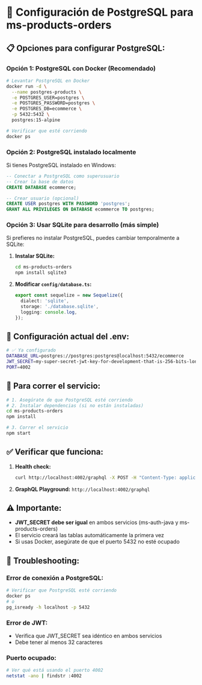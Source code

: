 # 🐘 Configuración de PostgreSQL para ms-products-orders

## 📋 **Opciones para configurar PostgreSQL:**

### **Opción 1: PostgreSQL con Docker (Recomendado)**

```bash
# Levantar PostgreSQL en Docker
docker run -d \
  --name postgres-products \
  -e POSTGRES_USER=postgres \
  -e POSTGRES_PASSWORD=postgres \
  -e POSTGRES_DB=ecommerce \
  -p 5432:5432 \
  postgres:15-alpine

# Verificar que esté corriendo
docker ps
```

### **Opción 2: PostgreSQL instalado localmente**

Si tienes PostgreSQL instalado en Windows:

```sql
-- Conectar a PostgreSQL como superusuario
-- Crear la base de datos
CREATE DATABASE ecommerce;

-- Crear usuario (opcional)
CREATE USER postgres WITH PASSWORD 'postgres';
GRANT ALL PRIVILEGES ON DATABASE ecommerce TO postgres;
```

### **Opción 3: Usar SQLite para desarrollo (más simple)**

Si prefieres no instalar PostgreSQL, puedes cambiar temporalmente a SQLite:

1. **Instalar SQLite:**
   ```bash
   cd ms-products-orders
   npm install sqlite3
   ```

2. **Modificar `config/database.ts`:**
   ```typescript
   export const sequelize = new Sequelize({
     dialect: 'sqlite',
     storage: './database.sqlite',
     logging: console.log,
   });
   ```

## 🔧 **Configuración actual del .env:**

```bash
# ✅ Ya configurado
DATABASE_URL=postgres://postgres:postgres@localhost:5432/ecommerce
JWT_SECRET=my-super-secret-jwt-key-for-development-that-is-256-bits-long-and-secure-enough
PORT=4002
```

## 🚀 **Para correr el servicio:**

```bash
# 1. Asegúrate de que PostgreSQL esté corriendo
# 2. Instalar dependencias (si no están instaladas)
cd ms-products-orders
npm install

# 3. Correr el servicio
npm start
```

## ✅ **Verificar que funciona:**

1. **Health check:**
   ```bash
   curl http://localhost:4002/graphql -X POST -H "Content-Type: application/json" -d '{"query":"{ __typename }"}'
   ```

2. **GraphQL Playground:** `http://localhost:4002/graphql`

## ⚠️ **Importante:**

- **JWT_SECRET debe ser igual** en ambos servicios (ms-auth-java y ms-products-orders)
- El servicio creará las tablas automáticamente la primera vez
- Si usas Docker, asegúrate de que el puerto 5432 no esté ocupado

## 🐛 **Troubleshooting:**

### Error de conexión a PostgreSQL:
```bash
# Verificar que PostgreSQL esté corriendo
docker ps
# o
pg_isready -h localhost -p 5432
```

### Error de JWT:
- Verifica que JWT_SECRET sea idéntico en ambos servicios
- Debe tener al menos 32 caracteres

### Puerto ocupado:
```bash
# Ver qué está usando el puerto 4002
netstat -ano | findstr :4002
```
